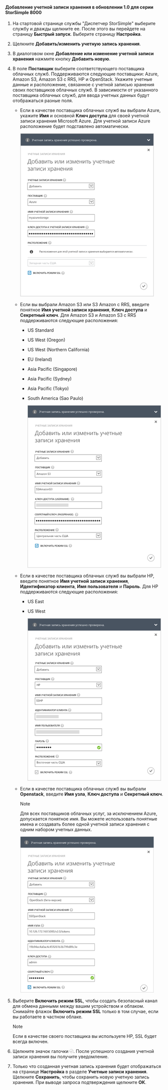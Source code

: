 <!--author=alkohli last changed: 9/17/15-->

#### Добавление учетной записи хранения в обновлении 1.0 для серии StorSimple 8000
1. На стартовой странице службы "Диспетчер StorSimple" выберите службу и дважды щелкните ее. После этого вы перейдете на страницу **Быстрый запуск**. Выберите страницу **Настройка**.
2. Щелкните **Добавить/изменить учетную запись хранения**.
3. В диалоговом окне **Добавление или изменение учетной записи хранения** нажмите кнопку **Добавить новую**.
4. В поле **Поставщик** выберите соответствующего поставщика облачных служб. Поддерживаются следующие поставщики: Azure, Amazon S3, Amazon S3 с RRS, HP и OpenStack. Укажите учетные данные и расположение, связанное с учетной записью хранения своих поставщиков облачных служб. В зависимости от указанного поставщика облачных служб, для ввода учетных данных будут отображаться разные поля.
   
   * Если в качестве поставщика облачных служб вы выбрали Azure, укажите **Имя** и основной **Ключ доступа** для своей учетной записи хранения Microsoft Azure. Для учетной записи Azure расположение будет подставлено автоматически.
     
        ![Add Azure storage account](./media/storsimple-configure-new-storage-account-u1/AddAzureStorageaccount-include.png)
   * Если вы выбрали Amazon S3 или S3 Amazon с RRS, введите понятное **Имя учетной записи хранения**, **Ключ доступа** и **Секретный ключ**. Для Amazon S3 и Amazon S3 с RRS поддерживаются следующие расположения:
     
     * US Standard
     * US West (Oregon)
     * US West (Northern California)
     * EU (Ireland)
     * Asia Pacific (Singapore)
     * Asia Pacific (Sydney)
     * Asia Pacific (Tokyo)
     * South America (Sao Paulo)
       
       ![Add Amazon storage account](./media/storsimple-configure-new-storage-account-u1/AddAmazonStorageaccount-include.png)
   * Если в качестве поставщика облачных служб вы выбрали HP, введите понятное **Имя учетной записи хранения**, **Идентификатор клиента**, **Имя пользователя** и **Пароль**. Для HP поддерживаются следующие расположения:
     
     * US East
     * US West
       
       ![Add HP storage account](./media/storsimple-configure-new-storage-account-u1/AddHPStorageaccount-include.png)
   * Если в качестве поставщика облачных служб вы выбрали **Openstack**, введите **Имя узла**, **Ключ доступа** и **Секретный ключ**.
     
     > [!NOTE]
     > Для всех поставщиков облачных услуг, за исключением Azure, допускается понятное имя. Вы можете использовать понятные имена и создавать более одной учетной записи хранения с одним набором учетных данных.
     > 
     > 
     
        ![Add Openstack storage account](./media/storsimple-configure-new-storage-account-u1/AddOpenstackStorageaccount-include.png)
5. Выберите **Включить режим SSL**, чтобы создать безопасный канал для обмена данными между вашим устройством и облаком. Снимайте флажок **Включить режим SSL** только в том случае, если вы работаете в частном облаке.
   
   > [!NOTE]
   > Если в качестве своего поставщика вы используете HP, SSL будет всегда включен.
   > 
   > 
6. Щелкните значок галочки ![значок галочки](./media/storsimple-configure-new-storage-account/HCS_CheckIcon-include.png). После успешного создания учетной записи хранения вы получите уведомление.
7. Только что созданная учетная запись хранения будет отображаться на странице **Настройка** в разделе **Учетные записи хранения**. Щелкните **Сохранить**, чтобы сохранить новую учетную запись хранения. При выводе запроса подтверждения щелкните **ОК**.

<!---HONumber=Oct15_HO3---->
